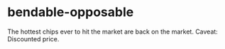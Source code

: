 # bendable-opposable
The hottest chips ever to hit the market are back on the market. Caveat: Discounted price. 
